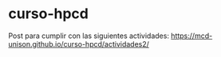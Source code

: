 # curso-hpcd
Post para cumplir con las siguientes actividades: https://mcd-unison.github.io/curso-hpcd/actividades2/ 
